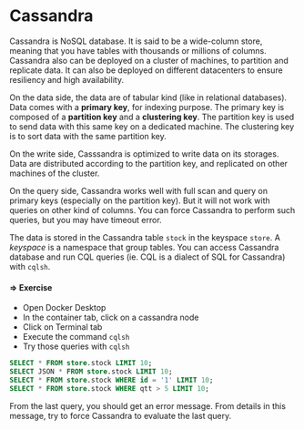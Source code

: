 # Cassandra

Cassandra is NoSQL database. It is said to be a wide-column store,
meaning that you have tables with thousands or millions of columns.
Cassandra also can be deployed on a cluster of machines, to partition
and replicate data. It can also be deployed on different datacenters
to ensure resiliency and high availability.

On the data side, the data are of tabular kind (like in relational
databases). Data comes with a **primary key**, for indexing purpose.
The primary key is composed of a **partition key** and a **clustering
key**. The partition key is used to send data with this same key on a
dedicated machine. The clustering key is to sort data with the same
partition key.

On the write side, Casssandra is optimized to write data on its
storages. Data are distributed according to the partition key, and
replicated on other machines of the cluster.

On the query side, Cassandra works well with full scan and query on
primary keys (especially on the partition key). But it will not work
with queries on other kind of columns. You can force Cassandra to
perform such queries, but you may have timeout error.

The data is stored in the Cassandra table `stock` in the keyspace
`store`. A _keyspace_ is a namespace that group tables. You can access
Cassandra database and run CQL queries (ie. CQL is a dialect of SQL for
Cassandra) with `cqlsh`.

#### => Exercise

* Open Docker Desktop
* In the container tab, click on a cassandra node
* Click on Terminal tab
* Execute the command `cqlsh`
* Try those queries with `cqlsh`

```sql
SELECT * FROM store.stock LIMIT 10;
SELECT JSON * FROM store.stock LIMIT 10;
SELECT * FROM store.stock WHERE id = '1' LIMIT 10;
SELECT * FROM store.stock WHERE qtt > 5 LIMIT 10;
```

From the last query, you should get an error message. From details in
this message, try to force Cassandra to evaluate the last query. 
